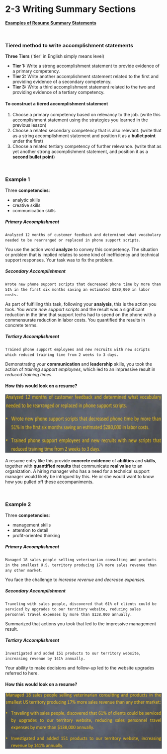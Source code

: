 # 2-3 Writing Summary Sections

[**Examples of Resume Summary Statements**](https://github.com/siyinghan/Notes/blob/master/Interviewing%20and%20Resume%20Writing%20in%20English%20(Coursera%20Specialization)/Material/Example%20Resume%20Tier%20Method%20Statements.pdf)

<br/>

### Tiered method to write accomplishment statements

**Three Tiers** ('tier' in English simply means level)

* **Tier 1:** Write a strong accomplishment statement to provide evidence of a primary competency.
* **Tier 2:** Write another accomplishment statement related to the first and providing evidence of a secondary competency.
* **Tier 3:** Write a third accomplishment statement related to the two and providing evidence of a tertiary competency.

#### To construct a tiered accomplishment statement

1. Choose a primary competency based on relevancy to the job. (write this accomplishment statement using the strategies you learned in the previous lesson)
2. Choose a related secondary competency that is also relevant. (write that as a string accomplishment statement and position it as a **bullet point** under the first)
3. Choose a related tertiary competency of further relevance. (write that as yet another strong accomplishment statement, and position it as a **second bullet point**)

<br/>

### Example 1

Three **competencies**:

* analytic skills
* creative skills
* communication skills

##### Primary Accomplishment

`Analyzed 12 months of customer feedback and determined what vocabulary needed to be rearranged or replaced in phone support scripts.`

You use the action word **analyze** to convey this competency. The situation or problem that is implied relates to some kind of inefficiency and technical support responses. Your task was to fix the problem.

##### Secondary Accomplishment

`Wrote new phone support scripts that decreased phone time by more than 51% in the first six months saving an estimated $280,000 in labor costs.`

As part of fulfilling this task, following your **analysis**, this is the action you took. You wrote *new support scripts* and the result was a significant reduction in the time that support techs had to spend on the phone with a commensurate reduction in labor costs. You quantified the results in concrete terms.

##### Tertiary Accomplishment

`Trained phone support employees and new recruits with new scripts which reduced training time from 2 weeks to 3 days.`

Demonstrating your **communication** and **leadership** skills, you took the action of *training support employees*, which led to an impressive result in *reduced training times*.

#### How this would look on a resume?

<img src='https://github.com/siyinghan/Notes/raw/master/Interviewing%20and%20Resume%20Writing%20in%20English%20(Coursera%20Specialization)/Image/007.png' width=600px />

A resume entry like this provide **concrete evidence** of **abilities** and **skills**, together with **quantified results** that communicate **real value** to an organization. A hiring manager who has a need for a technical support manager would likely be intrigued by this. He or she would want to know how you pulled off these accompaniments.

<br/>

### Example 2

Three **competencies**:

* management skills
* attention to detail
* profit-oriented thinking

##### Primary Accomplishment

`Managed 18 sales people selling veterinarian consulting and products in the smallest U.S. territory producing 17% more sales revenue than any other market.`

You face the challenge to *increase revenue* and *decrease expenses*.

##### Secondary Accomplishment

`Traveling with sales people, discovered that 61% of clients could be serviced by upgrades to our territory website, reducing sales personnel travel expenses by more than $138.000 annually.`

Summarized that actions you took that led to the impressive management result.

##### Tertiary Accomplishment

`Investigated and added 151 products to our territory website, increasing revenue by 141% annually.`

Your ability to make decisions and follow-up led to the website upgrades referred to here.

#### How this would look on a resume?

<img src='https://github.com/siyinghan/Notes/raw/master/Interviewing%20and%20Resume%20Writing%20in%20English%20(Coursera%20Specialization)/Image/008.png' width=600px />